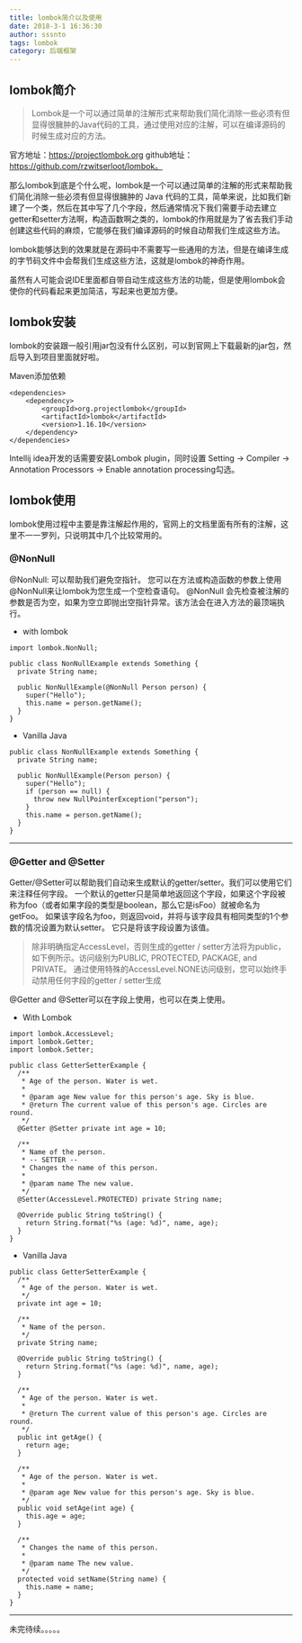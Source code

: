 ```yaml
---
title: lombok简介以及使用
date: 2018-3-1 16:36:30
author: sssnto
tags: lombok
category: 后端框架
---
```


## lombok简介



>Lombok是一个可以通过简单的注解形式来帮助我们简化消除一些必须有但显得很臃肿的Java代码的工具，通过使用对应的注解，可以在编译源码的时候生成对应的方法。

官方地址：https://projectlombok.org 
github地址：https://github.com/rzwitserloot/lombok。
 
那么lombok到底是个什么呢，lombok是一个可以通过简单的注解的形式来帮助我们简化消除一些必须有但显得很臃肿的 Java 代码的工具，简单来说，比如我们新建了一个类，然后在其中写了几个字段，然后通常情况下我们需要手动去建立getter和setter方法啊，构造函数啊之类的，lombok的作用就是为了省去我们手动创建这些代码的麻烦，它能够在我们编译源码的时候自动帮我们生成这些方法。

lombok能够达到的效果就是在源码中不需要写一些通用的方法，但是在编译生成的字节码文件中会帮我们生成这些方法，这就是lombok的神奇作用。

虽然有人可能会说IDE里面都自带自动生成这些方法的功能，但是使用lombok会使你的代码看起来更加简洁，写起来也更加方便。

## lombok安装
lombok的安装跟一般引用jar包没有什么区别，可以到官网上下载最新的jar包，然后导入到项目里面就好啦。

Maven添加依赖

```
<dependencies>
    <dependency>
        <groupId>org.projectlombok</groupId>
        <artifactId>lombok</artifactId>
        <version>1.16.10</version>
    </dependency>
</dependencies>
```
Intellij idea开发的话需要安装Lombok plugin，同时设置 Setting -> Compiler -> Annotation Processors -> Enable annotation processing勾选。

## lombok使用
lombok使用过程中主要是靠注解起作用的，官网上的文档里面有所有的注解，这里不一一罗列，只说明其中几个比较常用的。

### @NonNull

@NonNull: 可以帮助我们避免空指针。
您可以在方法或构造函数的参数上使用@NonNull来让lombok为您生成一个空检查语句。
@NonNull 会先检查被注解的参数是否为空，如果为空立即抛出空指针异常。该方法会在进入方法的最顶端执行。

* with lombok
```
import lombok.NonNull;

public class NonNullExample extends Something {
  private String name;
  
  public NonNullExample(@NonNull Person person) {
    super("Hello");
    this.name = person.getName();
  }
}

```
* Vanilla Java
```
public class NonNullExample extends Something {
  private String name;
  
  public NonNullExample(Person person) {
    super("Hello");
    if (person == null) {
      throw new NullPointerException("person");
    }
    this.name = person.getName();
  }
}

```


----------

### @Getter and @Setter

Getter/@Setter可以帮助我们自动来生成默认的getter/setter。我们可以使用它们来注释任何字段。
一个默认的getter只是简单地返回这个字段，如果这个字段被称为foo（或者如果字段的类型是boolean，那么它是isFoo）就被命名为getFoo。 如果该字段名为foo，则返回void，并将与该字段具有相同类型的1个参数的情况设置为默认setter。 它只是将该字段设置为该值。

>除非明确指定AccessLevel，否则生成的getter / setter方法将为public，如下例所示。访问级别为PUBLIC, PROTECTED, PACKAGE, and PRIVATE。
通过使用特殊的AccessLevel.NONE访问级别，您可以始终手动禁用任何字段的getter / setter生成

@Getter and @Setter可以在字段上使用，也可以在类上使用。

* With Lombok
```
import lombok.AccessLevel;
import lombok.Getter;
import lombok.Setter;

public class GetterSetterExample {
  /**
   * Age of the person. Water is wet.
   * 
   * @param age New value for this person's age. Sky is blue.
   * @return The current value of this person's age. Circles are round.
   */
  @Getter @Setter private int age = 10;
  
  /**
   * Name of the person.
   * -- SETTER --
   * Changes the name of this person.
   * 
   * @param name The new value.
   */
  @Setter(AccessLevel.PROTECTED) private String name;
  
  @Override public String toString() {
    return String.format("%s (age: %d)", name, age);
  }
}

```
* Vanilla Java
```
public class GetterSetterExample {
  /**
   * Age of the person. Water is wet.
   */
  private int age = 10;

  /**
   * Name of the person.
   */
  private String name;
  
  @Override public String toString() {
    return String.format("%s (age: %d)", name, age);
  }
  
  /**
   * Age of the person. Water is wet.
   *
   * @return The current value of this person's age. Circles are round.
   */
  public int getAge() {
    return age;
  }
  
  /**
   * Age of the person. Water is wet.
   *
   * @param age New value for this person's age. Sky is blue.
   */
  public void setAge(int age) {
    this.age = age;
  }
  
  /**
   * Changes the name of this person.
   *
   * @param name The new value.
   */
  protected void setName(String name) {
    this.name = name;
  }
}

```


----------

未完待续。。。。。

